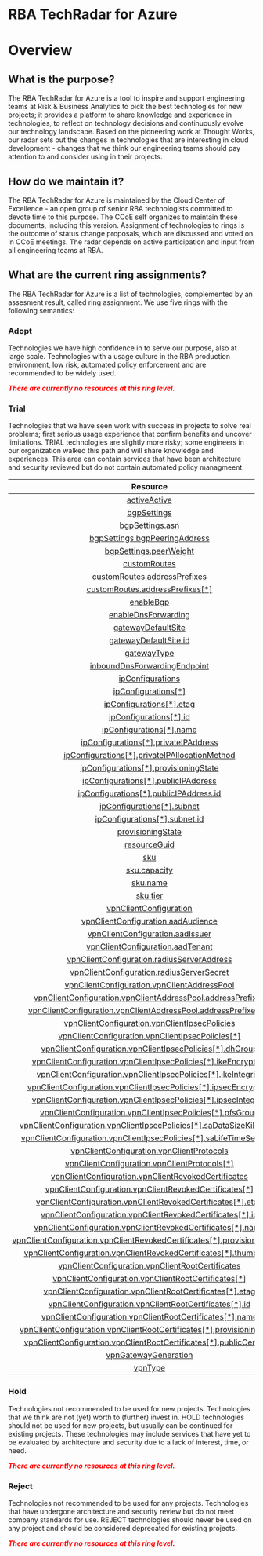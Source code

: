 
RBA TechRadar for Azure
=======================

# Overview

## What is the purpose?


The RBA TechRadar for Azure is a tool to inspire and support engineering teams at Risk & Business Analytics to pick the best technologies for new projects; it provides a platform to share knowledge and experience in technologies, to reflect on technology decisions and continuously evolve our technology landscape.  Based on the pioneering work at Thought Works, our radar sets out the changes in technologies that are interesting in cloud development - changes that we think our engineering teams should pay attention to and consider using in their projects.
## How do we maintain it?


The RBA TechRadar for Azure is maintained by the Cloud Center of Excellence - an open group of senior RBA technologists committed to devote time to this purpose.  The CCoE self organizes to maintain these documents, including this version.  Assignment of technologies to rings is the outcome of status change proposals, which are discussed and voted on in CCoE meetings.  The radar depends on active participation and input from all engineering teams at RBA.
## What are the current ring assignments?


The RBA TechRadar for Azure is a list of technologies, complemented by an assesment result, called ring assignment.  We use five rings with the following semantics:
### Adopt


Technologies we have high confidence in to serve our purpose, also at large scale.  Technologies with a usage culture in the RBA production environment, low risk, automated policy enforcement and are recommended to be widely used.  
  
***<font color="red"> There are currently no resources at this ring level. </font>***
### Trial


Technologies that we have seen work with success in projects to solve real problems;  first serious usage experience that confirm benefits and uncover limitations.  TRIAL technologies are slightly more risky; some engineers in our organization walked this path and will share knowledge and experiences.  This area can contain services that have been architecture and security reviewed but do not contain automated policy managmeent.  

|Resource|Description|Path|Status|
| :---: | :---: | :---: | :---: |
|[activeActive](https://github.com/openrba/python-azure-techradar/blob/master/Microsoft.Network/virtualNetworkGateways/activeActive)|UNKNOWN|Microsoft.Network/virtualNetworkGateways/activeActive|TRIAL|
|[bgpSettings](https://github.com/openrba/python-azure-techradar/blob/master/Microsoft.Network/virtualNetworkGateways/bgpSettings)|UNKNOWN|Microsoft.Network/virtualNetworkGateways/bgpSettings|TRIAL|
|[bgpSettings.asn](https://github.com/openrba/python-azure-techradar/blob/master/Microsoft.Network/virtualNetworkGateways/bgpSettings.asn)|UNKNOWN|Microsoft.Network/virtualNetworkGateways/bgpSettings.asn|TRIAL|
|[bgpSettings.bgpPeeringAddress](https://github.com/openrba/python-azure-techradar/blob/master/Microsoft.Network/virtualNetworkGateways/bgpSettings.bgpPeeringAddress)|UNKNOWN|Microsoft.Network/virtualNetworkGateways/bgpSettings.bgpPeeringAddress|TRIAL|
|[bgpSettings.peerWeight](https://github.com/openrba/python-azure-techradar/blob/master/Microsoft.Network/virtualNetworkGateways/bgpSettings.peerWeight)|UNKNOWN|Microsoft.Network/virtualNetworkGateways/bgpSettings.peerWeight|TRIAL|
|[customRoutes](https://github.com/openrba/python-azure-techradar/blob/master/Microsoft.Network/virtualNetworkGateways/customRoutes)|UNKNOWN|Microsoft.Network/virtualNetworkGateways/customRoutes|TRIAL|
|[customRoutes.addressPrefixes](https://github.com/openrba/python-azure-techradar/blob/master/Microsoft.Network/virtualNetworkGateways/customRoutes.addressPrefixes)|UNKNOWN|Microsoft.Network/virtualNetworkGateways/customRoutes.addressPrefixes|TRIAL|
|[customRoutes.addressPrefixes[*]](https://github.com/openrba/python-azure-techradar/blob/master/Microsoft.Network/virtualNetworkGateways/customRoutes.addressPrefixes[*])|UNKNOWN|Microsoft.Network/virtualNetworkGateways/customRoutes.addressPrefixes[*]|TRIAL|
|[enableBgp](https://github.com/openrba/python-azure-techradar/blob/master/Microsoft.Network/virtualNetworkGateways/enableBgp)|UNKNOWN|Microsoft.Network/virtualNetworkGateways/enableBgp|TRIAL|
|[enableDnsForwarding](https://github.com/openrba/python-azure-techradar/blob/master/Microsoft.Network/virtualNetworkGateways/enableDnsForwarding)|UNKNOWN|Microsoft.Network/virtualNetworkGateways/enableDnsForwarding|TRIAL|
|[gatewayDefaultSite](https://github.com/openrba/python-azure-techradar/blob/master/Microsoft.Network/virtualNetworkGateways/gatewayDefaultSite)|UNKNOWN|Microsoft.Network/virtualNetworkGateways/gatewayDefaultSite|TRIAL|
|[gatewayDefaultSite.id](https://github.com/openrba/python-azure-techradar/blob/master/Microsoft.Network/virtualNetworkGateways/gatewayDefaultSite.id)|UNKNOWN|Microsoft.Network/virtualNetworkGateways/gatewayDefaultSite.id|TRIAL|
|[gatewayType](https://github.com/openrba/python-azure-techradar/blob/master/Microsoft.Network/virtualNetworkGateways/gatewayType)|UNKNOWN|Microsoft.Network/virtualNetworkGateways/gatewayType|TRIAL|
|[inboundDnsForwardingEndpoint](https://github.com/openrba/python-azure-techradar/blob/master/Microsoft.Network/virtualNetworkGateways/inboundDnsForwardingEndpoint)|UNKNOWN|Microsoft.Network/virtualNetworkGateways/inboundDnsForwardingEndpoint|TRIAL|
|[ipConfigurations](https://github.com/openrba/python-azure-techradar/blob/master/Microsoft.Network/virtualNetworkGateways/ipConfigurations)|UNKNOWN|Microsoft.Network/virtualNetworkGateways/ipConfigurations|TRIAL|
|[ipConfigurations[*]](https://github.com/openrba/python-azure-techradar/blob/master/Microsoft.Network/virtualNetworkGateways/ipConfigurations[*])|UNKNOWN|Microsoft.Network/virtualNetworkGateways/ipConfigurations[*]|TRIAL|
|[ipConfigurations[*].etag](https://github.com/openrba/python-azure-techradar/blob/master/Microsoft.Network/virtualNetworkGateways/ipConfigurations[*].etag)|UNKNOWN|Microsoft.Network/virtualNetworkGateways/ipConfigurations[*].etag|TRIAL|
|[ipConfigurations[*].id](https://github.com/openrba/python-azure-techradar/blob/master/Microsoft.Network/virtualNetworkGateways/ipConfigurations[*].id)|UNKNOWN|Microsoft.Network/virtualNetworkGateways/ipConfigurations[*].id|TRIAL|
|[ipConfigurations[*].name](https://github.com/openrba/python-azure-techradar/blob/master/Microsoft.Network/virtualNetworkGateways/ipConfigurations[*].name)|UNKNOWN|Microsoft.Network/virtualNetworkGateways/ipConfigurations[*].name|TRIAL|
|[ipConfigurations[*].privateIPAddress](https://github.com/openrba/python-azure-techradar/blob/master/Microsoft.Network/virtualNetworkGateways/ipConfigurations[*].privateIPAddress)|UNKNOWN|Microsoft.Network/virtualNetworkGateways/ipConfigurations[*].privateIPAddress|TRIAL|
|[ipConfigurations[*].privateIPAllocationMethod](https://github.com/openrba/python-azure-techradar/blob/master/Microsoft.Network/virtualNetworkGateways/ipConfigurations[*].privateIPAllocationMethod)|UNKNOWN|Microsoft.Network/virtualNetworkGateways/ipConfigurations[*].privateIPAllocationMethod|TRIAL|
|[ipConfigurations[*].provisioningState](https://github.com/openrba/python-azure-techradar/blob/master/Microsoft.Network/virtualNetworkGateways/ipConfigurations[*].provisioningState)|UNKNOWN|Microsoft.Network/virtualNetworkGateways/ipConfigurations[*].provisioningState|TRIAL|
|[ipConfigurations[*].publicIPAddress](https://github.com/openrba/python-azure-techradar/blob/master/Microsoft.Network/virtualNetworkGateways/ipConfigurations[*].publicIPAddress)|UNKNOWN|Microsoft.Network/virtualNetworkGateways/ipConfigurations[*].publicIPAddress|TRIAL|
|[ipConfigurations[*].publicIPAddress.id](https://github.com/openrba/python-azure-techradar/blob/master/Microsoft.Network/virtualNetworkGateways/ipConfigurations[*].publicIPAddress.id)|UNKNOWN|Microsoft.Network/virtualNetworkGateways/ipConfigurations[*].publicIPAddress.id|TRIAL|
|[ipConfigurations[*].subnet](https://github.com/openrba/python-azure-techradar/blob/master/Microsoft.Network/virtualNetworkGateways/ipConfigurations[*].subnet)|UNKNOWN|Microsoft.Network/virtualNetworkGateways/ipConfigurations[*].subnet|TRIAL|
|[ipConfigurations[*].subnet.id](https://github.com/openrba/python-azure-techradar/blob/master/Microsoft.Network/virtualNetworkGateways/ipConfigurations[*].subnet.id)|UNKNOWN|Microsoft.Network/virtualNetworkGateways/ipConfigurations[*].subnet.id|TRIAL|
|[provisioningState](https://github.com/openrba/python-azure-techradar/blob/master/Microsoft.Network/virtualNetworkGateways/provisioningState)|UNKNOWN|Microsoft.Network/virtualNetworkGateways/provisioningState|TRIAL|
|[resourceGuid](https://github.com/openrba/python-azure-techradar/blob/master/Microsoft.Network/virtualNetworkGateways/resourceGuid)|UNKNOWN|Microsoft.Network/virtualNetworkGateways/resourceGuid|TRIAL|
|[sku](https://github.com/openrba/python-azure-techradar/blob/master/Microsoft.Network/virtualNetworkGateways/sku)|UNKNOWN|Microsoft.Network/virtualNetworkGateways/sku|TRIAL|
|[sku.capacity](https://github.com/openrba/python-azure-techradar/blob/master/Microsoft.Network/virtualNetworkGateways/sku.capacity)|UNKNOWN|Microsoft.Network/virtualNetworkGateways/sku.capacity|TRIAL|
|[sku.name](https://github.com/openrba/python-azure-techradar/blob/master/Microsoft.Network/virtualNetworkGateways/sku.name)|UNKNOWN|Microsoft.Network/virtualNetworkGateways/sku.name|TRIAL|
|[sku.tier](https://github.com/openrba/python-azure-techradar/blob/master/Microsoft.Network/virtualNetworkGateways/sku.tier)|UNKNOWN|Microsoft.Network/virtualNetworkGateways/sku.tier|TRIAL|
|[vpnClientConfiguration](https://github.com/openrba/python-azure-techradar/blob/master/Microsoft.Network/virtualNetworkGateways/vpnClientConfiguration)|UNKNOWN|Microsoft.Network/virtualNetworkGateways/vpnClientConfiguration|TRIAL|
|[vpnClientConfiguration.aadAudience](https://github.com/openrba/python-azure-techradar/blob/master/Microsoft.Network/virtualNetworkGateways/vpnClientConfiguration.aadAudience)|UNKNOWN|Microsoft.Network/virtualNetworkGateways/vpnClientConfiguration.aadAudience|TRIAL|
|[vpnClientConfiguration.aadIssuer](https://github.com/openrba/python-azure-techradar/blob/master/Microsoft.Network/virtualNetworkGateways/vpnClientConfiguration.aadIssuer)|UNKNOWN|Microsoft.Network/virtualNetworkGateways/vpnClientConfiguration.aadIssuer|TRIAL|
|[vpnClientConfiguration.aadTenant](https://github.com/openrba/python-azure-techradar/blob/master/Microsoft.Network/virtualNetworkGateways/vpnClientConfiguration.aadTenant)|UNKNOWN|Microsoft.Network/virtualNetworkGateways/vpnClientConfiguration.aadTenant|TRIAL|
|[vpnClientConfiguration.radiusServerAddress](https://github.com/openrba/python-azure-techradar/blob/master/Microsoft.Network/virtualNetworkGateways/vpnClientConfiguration.radiusServerAddress)|UNKNOWN|Microsoft.Network/virtualNetworkGateways/vpnClientConfiguration.radiusServerAddress|TRIAL|
|[vpnClientConfiguration.radiusServerSecret](https://github.com/openrba/python-azure-techradar/blob/master/Microsoft.Network/virtualNetworkGateways/vpnClientConfiguration.radiusServerSecret)|UNKNOWN|Microsoft.Network/virtualNetworkGateways/vpnClientConfiguration.radiusServerSecret|TRIAL|
|[vpnClientConfiguration.vpnClientAddressPool](https://github.com/openrba/python-azure-techradar/blob/master/Microsoft.Network/virtualNetworkGateways/vpnClientConfiguration.vpnClientAddressPool)|UNKNOWN|Microsoft.Network/virtualNetworkGateways/vpnClientConfiguration.vpnClientAddressPool|TRIAL|
|[vpnClientConfiguration.vpnClientAddressPool.addressPrefixes](https://github.com/openrba/python-azure-techradar/blob/master/Microsoft.Network/virtualNetworkGateways/vpnClientConfiguration.vpnClientAddressPool.addressPrefixes)|UNKNOWN|Microsoft.Network/virtualNetworkGateways/vpnClientConfiguration.vpnClientAddressPool.addressPrefixes|TRIAL|
|[vpnClientConfiguration.vpnClientAddressPool.addressPrefixes[*]](https://github.com/openrba/python-azure-techradar/blob/master/Microsoft.Network/virtualNetworkGateways/vpnClientConfiguration.vpnClientAddressPool.addressPrefixes[*])|UNKNOWN|Microsoft.Network/virtualNetworkGateways/vpnClientConfiguration.vpnClientAddressPool.addressPrefixes[*]|TRIAL|
|[vpnClientConfiguration.vpnClientIpsecPolicies](https://github.com/openrba/python-azure-techradar/blob/master/Microsoft.Network/virtualNetworkGateways/vpnClientConfiguration.vpnClientIpsecPolicies)|UNKNOWN|Microsoft.Network/virtualNetworkGateways/vpnClientConfiguration.vpnClientIpsecPolicies|TRIAL|
|[vpnClientConfiguration.vpnClientIpsecPolicies[*]](https://github.com/openrba/python-azure-techradar/blob/master/Microsoft.Network/virtualNetworkGateways/vpnClientConfiguration.vpnClientIpsecPolicies[*])|UNKNOWN|Microsoft.Network/virtualNetworkGateways/vpnClientConfiguration.vpnClientIpsecPolicies[*]|TRIAL|
|[vpnClientConfiguration.vpnClientIpsecPolicies[*].dhGroup](https://github.com/openrba/python-azure-techradar/blob/master/Microsoft.Network/virtualNetworkGateways/vpnClientConfiguration.vpnClientIpsecPolicies[*].dhGroup)|UNKNOWN|Microsoft.Network/virtualNetworkGateways/vpnClientConfiguration.vpnClientIpsecPolicies[*].dhGroup|TRIAL|
|[vpnClientConfiguration.vpnClientIpsecPolicies[*].ikeEncryption](https://github.com/openrba/python-azure-techradar/blob/master/Microsoft.Network/virtualNetworkGateways/vpnClientConfiguration.vpnClientIpsecPolicies[*].ikeEncryption)|UNKNOWN|Microsoft.Network/virtualNetworkGateways/vpnClientConfiguration.vpnClientIpsecPolicies[*].ikeEncryption|TRIAL|
|[vpnClientConfiguration.vpnClientIpsecPolicies[*].ikeIntegrity](https://github.com/openrba/python-azure-techradar/blob/master/Microsoft.Network/virtualNetworkGateways/vpnClientConfiguration.vpnClientIpsecPolicies[*].ikeIntegrity)|UNKNOWN|Microsoft.Network/virtualNetworkGateways/vpnClientConfiguration.vpnClientIpsecPolicies[*].ikeIntegrity|TRIAL|
|[vpnClientConfiguration.vpnClientIpsecPolicies[*].ipsecEncryption](https://github.com/openrba/python-azure-techradar/blob/master/Microsoft.Network/virtualNetworkGateways/vpnClientConfiguration.vpnClientIpsecPolicies[*].ipsecEncryption)|UNKNOWN|Microsoft.Network/virtualNetworkGateways/vpnClientConfiguration.vpnClientIpsecPolicies[*].ipsecEncryption|TRIAL|
|[vpnClientConfiguration.vpnClientIpsecPolicies[*].ipsecIntegrity](https://github.com/openrba/python-azure-techradar/blob/master/Microsoft.Network/virtualNetworkGateways/vpnClientConfiguration.vpnClientIpsecPolicies[*].ipsecIntegrity)|UNKNOWN|Microsoft.Network/virtualNetworkGateways/vpnClientConfiguration.vpnClientIpsecPolicies[*].ipsecIntegrity|TRIAL|
|[vpnClientConfiguration.vpnClientIpsecPolicies[*].pfsGroup](https://github.com/openrba/python-azure-techradar/blob/master/Microsoft.Network/virtualNetworkGateways/vpnClientConfiguration.vpnClientIpsecPolicies[*].pfsGroup)|UNKNOWN|Microsoft.Network/virtualNetworkGateways/vpnClientConfiguration.vpnClientIpsecPolicies[*].pfsGroup|TRIAL|
|[vpnClientConfiguration.vpnClientIpsecPolicies[*].saDataSizeKilobytes](https://github.com/openrba/python-azure-techradar/blob/master/Microsoft.Network/virtualNetworkGateways/vpnClientConfiguration.vpnClientIpsecPolicies[*].saDataSizeKilobytes)|UNKNOWN|Microsoft.Network/virtualNetworkGateways/vpnClientConfiguration.vpnClientIpsecPolicies[*].saDataSizeKilobytes|TRIAL|
|[vpnClientConfiguration.vpnClientIpsecPolicies[*].saLifeTimeSeconds](https://github.com/openrba/python-azure-techradar/blob/master/Microsoft.Network/virtualNetworkGateways/vpnClientConfiguration.vpnClientIpsecPolicies[*].saLifeTimeSeconds)|UNKNOWN|Microsoft.Network/virtualNetworkGateways/vpnClientConfiguration.vpnClientIpsecPolicies[*].saLifeTimeSeconds|TRIAL|
|[vpnClientConfiguration.vpnClientProtocols](https://github.com/openrba/python-azure-techradar/blob/master/Microsoft.Network/virtualNetworkGateways/vpnClientConfiguration.vpnClientProtocols)|UNKNOWN|Microsoft.Network/virtualNetworkGateways/vpnClientConfiguration.vpnClientProtocols|TRIAL|
|[vpnClientConfiguration.vpnClientProtocols[*]](https://github.com/openrba/python-azure-techradar/blob/master/Microsoft.Network/virtualNetworkGateways/vpnClientConfiguration.vpnClientProtocols[*])|UNKNOWN|Microsoft.Network/virtualNetworkGateways/vpnClientConfiguration.vpnClientProtocols[*]|TRIAL|
|[vpnClientConfiguration.vpnClientRevokedCertificates](https://github.com/openrba/python-azure-techradar/blob/master/Microsoft.Network/virtualNetworkGateways/vpnClientConfiguration.vpnClientRevokedCertificates)|UNKNOWN|Microsoft.Network/virtualNetworkGateways/vpnClientConfiguration.vpnClientRevokedCertificates|TRIAL|
|[vpnClientConfiguration.vpnClientRevokedCertificates[*]](https://github.com/openrba/python-azure-techradar/blob/master/Microsoft.Network/virtualNetworkGateways/vpnClientConfiguration.vpnClientRevokedCertificates[*])|UNKNOWN|Microsoft.Network/virtualNetworkGateways/vpnClientConfiguration.vpnClientRevokedCertificates[*]|TRIAL|
|[vpnClientConfiguration.vpnClientRevokedCertificates[*].etag](https://github.com/openrba/python-azure-techradar/blob/master/Microsoft.Network/virtualNetworkGateways/vpnClientConfiguration.vpnClientRevokedCertificates[*].etag)|UNKNOWN|Microsoft.Network/virtualNetworkGateways/vpnClientConfiguration.vpnClientRevokedCertificates[*].etag|TRIAL|
|[vpnClientConfiguration.vpnClientRevokedCertificates[*].id](https://github.com/openrba/python-azure-techradar/blob/master/Microsoft.Network/virtualNetworkGateways/vpnClientConfiguration.vpnClientRevokedCertificates[*].id)|UNKNOWN|Microsoft.Network/virtualNetworkGateways/vpnClientConfiguration.vpnClientRevokedCertificates[*].id|TRIAL|
|[vpnClientConfiguration.vpnClientRevokedCertificates[*].name](https://github.com/openrba/python-azure-techradar/blob/master/Microsoft.Network/virtualNetworkGateways/vpnClientConfiguration.vpnClientRevokedCertificates[*].name)|UNKNOWN|Microsoft.Network/virtualNetworkGateways/vpnClientConfiguration.vpnClientRevokedCertificates[*].name|TRIAL|
|[vpnClientConfiguration.vpnClientRevokedCertificates[*].provisioningState](https://github.com/openrba/python-azure-techradar/blob/master/Microsoft.Network/virtualNetworkGateways/vpnClientConfiguration.vpnClientRevokedCertificates[*].provisioningState)|UNKNOWN|Microsoft.Network/virtualNetworkGateways/vpnClientConfiguration.vpnClientRevokedCertificates[*].provisioningState|TRIAL|
|[vpnClientConfiguration.vpnClientRevokedCertificates[*].thumbprint](https://github.com/openrba/python-azure-techradar/blob/master/Microsoft.Network/virtualNetworkGateways/vpnClientConfiguration.vpnClientRevokedCertificates[*].thumbprint)|UNKNOWN|Microsoft.Network/virtualNetworkGateways/vpnClientConfiguration.vpnClientRevokedCertificates[*].thumbprint|TRIAL|
|[vpnClientConfiguration.vpnClientRootCertificates](https://github.com/openrba/python-azure-techradar/blob/master/Microsoft.Network/virtualNetworkGateways/vpnClientConfiguration.vpnClientRootCertificates)|UNKNOWN|Microsoft.Network/virtualNetworkGateways/vpnClientConfiguration.vpnClientRootCertificates|TRIAL|
|[vpnClientConfiguration.vpnClientRootCertificates[*]](https://github.com/openrba/python-azure-techradar/blob/master/Microsoft.Network/virtualNetworkGateways/vpnClientConfiguration.vpnClientRootCertificates[*])|UNKNOWN|Microsoft.Network/virtualNetworkGateways/vpnClientConfiguration.vpnClientRootCertificates[*]|TRIAL|
|[vpnClientConfiguration.vpnClientRootCertificates[*].etag](https://github.com/openrba/python-azure-techradar/blob/master/Microsoft.Network/virtualNetworkGateways/vpnClientConfiguration.vpnClientRootCertificates[*].etag)|UNKNOWN|Microsoft.Network/virtualNetworkGateways/vpnClientConfiguration.vpnClientRootCertificates[*].etag|TRIAL|
|[vpnClientConfiguration.vpnClientRootCertificates[*].id](https://github.com/openrba/python-azure-techradar/blob/master/Microsoft.Network/virtualNetworkGateways/vpnClientConfiguration.vpnClientRootCertificates[*].id)|UNKNOWN|Microsoft.Network/virtualNetworkGateways/vpnClientConfiguration.vpnClientRootCertificates[*].id|TRIAL|
|[vpnClientConfiguration.vpnClientRootCertificates[*].name](https://github.com/openrba/python-azure-techradar/blob/master/Microsoft.Network/virtualNetworkGateways/vpnClientConfiguration.vpnClientRootCertificates[*].name)|UNKNOWN|Microsoft.Network/virtualNetworkGateways/vpnClientConfiguration.vpnClientRootCertificates[*].name|TRIAL|
|[vpnClientConfiguration.vpnClientRootCertificates[*].provisioningState](https://github.com/openrba/python-azure-techradar/blob/master/Microsoft.Network/virtualNetworkGateways/vpnClientConfiguration.vpnClientRootCertificates[*].provisioningState)|UNKNOWN|Microsoft.Network/virtualNetworkGateways/vpnClientConfiguration.vpnClientRootCertificates[*].provisioningState|TRIAL|
|[vpnClientConfiguration.vpnClientRootCertificates[*].publicCertData](https://github.com/openrba/python-azure-techradar/blob/master/Microsoft.Network/virtualNetworkGateways/vpnClientConfiguration.vpnClientRootCertificates[*].publicCertData)|UNKNOWN|Microsoft.Network/virtualNetworkGateways/vpnClientConfiguration.vpnClientRootCertificates[*].publicCertData|TRIAL|
|[vpnGatewayGeneration](https://github.com/openrba/python-azure-techradar/blob/master/Microsoft.Network/virtualNetworkGateways/vpnGatewayGeneration)|UNKNOWN|Microsoft.Network/virtualNetworkGateways/vpnGatewayGeneration|TRIAL|
|[vpnType](https://github.com/openrba/python-azure-techradar/blob/master/Microsoft.Network/virtualNetworkGateways/vpnType)|UNKNOWN|Microsoft.Network/virtualNetworkGateways/vpnType|TRIAL|

### Hold


Technologies not recommended to be used for new projects. Technologies that we think are not (yet) worth to (further) invest in.  HOLD technologies should not be used for new projects, but usually can be continued for existing projects.  These technologies may include services that have yet to be evaluated by architecture and security due to a lack of interest, time, or need.  
  
***<font color="red"> There are currently no resources at this ring level. </font>***
### Reject


Technologies not recommended to be used for any projects. Technologies that have undergone architecture and security review but do not meet company standards for use.  REJECT technologies should never be used on any project and should be considered deprecated for existing projects.  
  
***<font color="red"> There are currently no resources at this ring level. </font>***